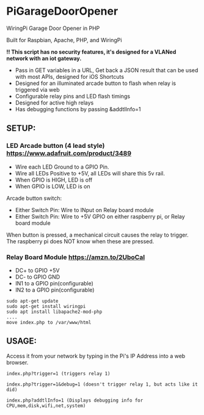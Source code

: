 # PiGarageDoorOpener
WiringPi Garage Door Opener in PHP

Built for Raspbian, Apache, PHP, and WiringPi

**!! This script has no security features, it's designed for a VLANed network with an iot gateway.**

- Pass in GET variables in a URL, Get back a JSON result that can be used with most APIs, designed for iOS Shortcuts
- Designed for an illuminated arcade button to flash when relay is triggered via web
- Configurable relay pins and LED flash timings
- Designed for active high relays
- Has debugging functions by passing &addtlInfo=1

## SETUP:

### LED Arcade button (4 lead style) https://www.adafruit.com/product/3489

- Wire each LED Ground to a GPIO Pin.
- Wire all LEDs Positive to +5V, all LEDs will share this 5v rail.
- When GPIO is HIGH, LED is off
- When GPIO is LOW, LED is on

Arcade button switch:
- Either Switch Pin: Wire to INput on Relay board module
- Either Switch Pin: Wire to +5V GPIO on either raspberry pi, or Relay board module

When button is pressed, a mechanical circuit causes the relay to trigger. The raspberry pi does NOT know when these are pressed.

### Relay Board Module https://amzn.to/2UboCal

- DC+ to GPIO +5V
- DC- to GPIO GND
- IN1 to a GPIO pin(configurable)
- IN2 to a GPIO pin(configurable)

```
sudo apt-get update
sudo apt-get install wiringpi
sudo apt install libapache2-mod-php
....
move index.php to /var/www/html
```

## USAGE:

Access it from your network by typing in the Pi's IP Address into a web browser.
```
index.php?trigger=1 (triggers relay 1)
   
index.php?trigger=1&debug=1 (doesn't trigger relay 1, but acts like it did)
   
index.php?addtlInfo=1 (Displays debugging info for CPU,mem,disk,wifi,net,system)
```

